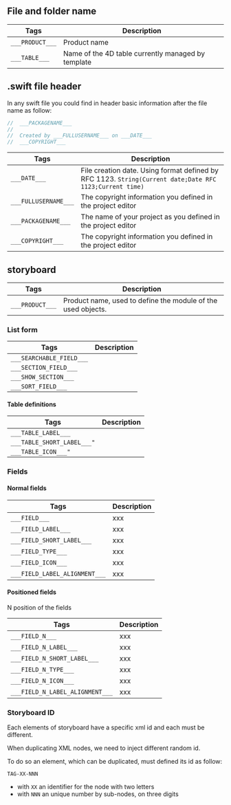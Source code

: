 
## File and folder name

|Tags|Description|
|---|---|
|`___PRODUCT___`|Product name||`___TABLE___`|Name of the 4D table currently managed by template|

## .swift file header

In any swift file you could find in header basic information after the file name as follow:

```swift
//  ___PACKAGENAME___
//
//  Created by ___FULLUSERNAME___ on ___DATE___
//  ___COPYRIGHT___
```

|Tags|Description|
|---|---|
|`___DATE___`| File creation date. Using format defined by RFC 1123. `String(Current date;Date RFC 1123;Current time)`||`___FULLUSERNAME___`|The copyright information you defined in the project editor||`___PACKAGENAME___`|The name of your project as you defined in the project editor||`___COPYRIGHT___`|The copyright information you defined in the project editor|


## storyboard

|Tags|Description|
|---|---||`___PRODUCT___`|Product name, used to define the module of the used objects.|

### List form

|Tags|Description|
|---|---|
|`___SEARCHABLE_FIELD___`| ||`___SECTION_FIELD___`| |
|`___SHOW_SECTION___`| |
|`___SORT_FIELD___`| |						
#### Table definitions
|Tags|Description|
|---|---||`___TABLE_LABEL___`| ||`___TABLE_SHORT_LABEL___"`| |
|`___TABLE_ICON___"`| |

### Fields

#### Normal fields
|Tags|Description|
|---|---|
|`___FIELD___`|xxx||`___FIELD_LABEL___`|xxx||`___FIELD_SHORT_LABEL___`|xxx||`___FIELD_TYPE___`|xxx||`___FIELD_ICON___`|xxx||`___FIELD_LABEL_ALIGNMENT___`|xxx|

#### Positioned fields

N position of the fields

|Tags|Description|
|---|---|
|`___FIELD_N___`|xxx||`___FIELD_N_LABEL___`|xxx||`___FIELD_N_SHORT_LABEL___`|xxx||`___FIELD_N_TYPE___`|xxx||`___FIELD_N_ICON___`|xxx||`___FIELD_N_LABEL_ALIGNMENT___`|xxx|

### Storyboard ID

Each elements of storyboard have a specific xml id and each must be different.

When duplicating XML nodes, we need to inject different random id.

To do so an element, which can be duplicated, must defined its id as follow: 

`TAG-XX-NNN`
- with `XX` an identifier for the node with two letters
- with `NNN` an unique number by sub-nodes, on three digits